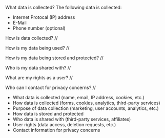 What data is collected?
The following data is collected:
- Internet Protocal (IP) address
- E-Mail
- Phone number (optional)

How is data collected?
//

How is my data being used?
//

How is my data being stored and protected?
//

Who is my data shared with?
//

What are my rights as a user?
//

Who can I contact for privacy concerns?
//

- What data is collected (name, email, IP address, cookies, etc.)  
- How data is collected (forms, cookies, analytics, third-party services)  
- Purpose of data collection (marketing, user accounts, analytics, etc.)  
- How data is stored and protected  
- Who data is shared with (third-party services, affiliates)  
- User rights (data access, deletion requests, etc.)  
- Contact information for privacy concerns